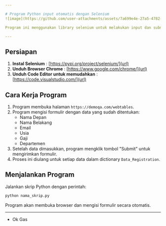 ```yaml
---

# Program Python input otomatis dengan Selenium
![image](https://github.com/user-attachments/assets/7a699e4e-27a5-4782-bc16-35291df72086)

Program ini menggunakan library selenium untuk melakukan input dan submit otomatis sebuah form

---
```


## Persiapan

1. **Instal Selenium** : [https://pypi.org/project/selenium/](url)
2. **Unduh Browser Chrome** : [https://www.google.com/chrome/](url)
3. **Unduh Code Editor untuk memudahkan** : [https://code.visualstudio.com/](url)

## Cara Kerja Program

1. Program membuka halaman `https://demoqa.com/webtables`.
2. Program mengisi formulir dengan data yang sudah ditentukan:
   - Nama Depan
   - Nama Belakang
   - Email
   - Usia
   - Gaji
   - Departemen
3. Setelah data dimasukkan, program mengklik tombol "Submit" untuk mengirimkan formulir.
4. Proses ini diulang untuk setiap data dalam dictionary `Data_Registration`.

## Menjalankan Program

Jalankan skrip Python dengan perintah:

```bash
python nama_skrip.py
```

Program akan membuka browser dan mengisi formulir secara otomatis.

---

- Ok Gas
